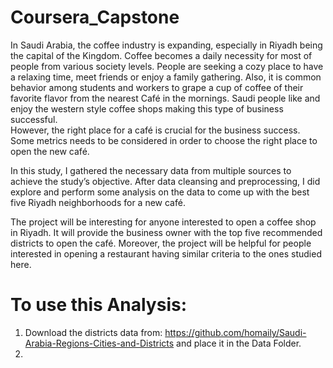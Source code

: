 # Coursera_Capstone
In Saudi Arabia, the coffee industry is expanding, especially in Riyadh being the capital of the Kingdom. Coffee becomes a daily necessity for most of people from various society levels. People are seeking a cozy place to have a relaxing time, meet friends or enjoy a family gathering. Also, it is common behavior among students and workers to grape a cup of coffee of their favorite flavor from the nearest Café in the mornings. Saudi people like and enjoy the western style coffee shops making this type of business successful.  
However, the right place for a café is crucial for the business success. Some metrics needs to be considered in order to choose the right place to open the new café. 
 
In this study, I gathered the necessary data from multiple sources to achieve the study’s objective. After data cleansing and preprocessing, I did explore and perform some analysis on the data to come up with the best five Riyadh neighborhoods for a new café. 

 
The project will be interesting for anyone interested to open a coffee shop in Riyadh. It will provide the business owner with the top five recommended districts to open the café. Moreover, the project will be helpful for people interested in opening a restaurant having similar criteria to the ones studied here. 

# To use this Analysis:
1. Download the districts data from: https://github.com/homaily/Saudi-Arabia-Regions-Cities-and-Districts and place it in the Data Folder.
2.
